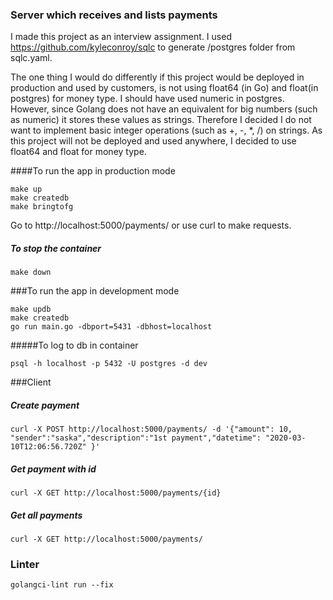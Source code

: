 ### Server which receives and lists payments
I made this project as an interview assignment. I used https://github.com/kyleconroy/sqlc
to generate /postgres folder from sqlc.yaml.

The one thing I would do differently if this project would be deployed in production and used by customers, is not using float64 (in Go) and float(in postgres) for money type.
I should have used numeric in postgres. However, since Golang does not have an equivalent for big numbers (such as numeric)
it stores these values as strings. Therefore I decided I do not want to implement basic integer operations (such as +, -, *, /) on strings.
As this project will not be deployed and used anywhere, I decided to use float64 and float for money type.


####To run the app in production mode

```
make up
make createdb
make bringtofg
```

Go to http://localhost:5000/payments/ or use curl to make requests.

##### To stop the container
```
make down
```

###To run the app in development mode
```
make updb
make createdb
go run main.go -dbport=5431 -dbhost=localhost
```

#####To log to db in container
``` 
psql -h localhost -p 5432 -U postgres -d dev
```

###Client

##### Create payment
```
curl -X POST http://localhost:5000/payments/ -d '{"amount": 10, "sender":"saska","description":"1st payment","datetime": "2020-03-10T12:06:56.720Z" }'
```

##### Get payment with id
```
curl -X GET http://localhost:5000/payments/{id}
```

##### Get all payments
```
curl -X GET http://localhost:5000/payments/
```

### Linter
```
golangci-lint run --fix
```
